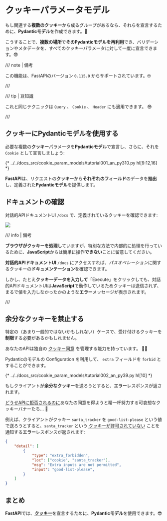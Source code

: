 # クッキーパラメータモデル

もし関連する**複数のクッキー**から成るグループがあるなら、それらを宣言するために、**Pydanticモデル**を作成できます。🍪

こうすることで、**複数の場所**で**そのPydanticモデルを再利用**でき、バリデーションやメタデータを、すべてのクッキーパラメータに対して一度に宣言できます。😎

/// note | 備考

この機能は、FastAPIのバージョン `0.115.0` からサポートされています。🤓

///

/// tip | 豆知識

これと同じテクニックは `Query` 、 `Cookie` 、 `Header` にも適用できます。 😎

///

## クッキーにPydanticモデルを使用する

必要な複数の**クッキー**パラメータを**Pydanticモデル**で宣言し、さらに、それを `Cookie` として宣言しましょう:

{* ../../docs_src/cookie_param_models/tutorial001_an_py310.py hl[9:12,16] *}

**FastAPI**は、リクエストの**クッキー**から**それぞれのフィールド**のデータを**抽出**し、定義された**Pydanticモデル**を提供します。

## ドキュメントの確認

対話的APIドキュメントUI `/docs` で、定義されているクッキーを確認できます:

<div class="screenshot">
<img src="/img/tutorial/cookie-param-models/image01.png">
</div>

/// info | 備考


**ブラウザがクッキーを処理し**ていますが、特別な方法で内部的に処理を行っているために、**JavaScript**からは簡単に操作**できない**ことに留意してください。

**対話的APIドキュメントUI** `/docs` にアクセスすれば、*パスオペレーション*に関するクッキーの**ドキュメンテーション**を確認できます。

しかし、たとえ**クッキーデータを入力して**「Execute」をクリックしても、対話的APIドキュメントUIは**JavaScript**で動作しているためクッキーは送信されず、まるで値を入力しなかったかのような**エラー**メッセージが表示されます。

///

## 余分なクッキーを禁止する

特定の（あまり一般的ではないかもしれない）ケースで、受け付けるクッキーを**制限**する必要があるかもしれません。

あなたのAPIは独自の <abbr title="念のためですが、これはジョークです。クッキー同意とは関係ありませんが、APIでさえ不適切なクッキーを拒否できるとは愉快ですね。クッキーでも食べてください。🍪 （原文: This is a joke, just in case. It has nothing to do with cookie consents, but it's funny that even the API can now reject the poor cookies. Have a cookie. 🍪）">クッキー同意</abbr> を管理する能力を持っています。 🤪🍪

Pydanticのモデルの Configuration を利用して、 `extra` フィールドを `forbid` とすることができます。

{* ../../docs_src/cookie_param_models/tutorial002_an_py39.py hl[10] *}

もしクライアントが**余分なクッキー**を送ろうとすると、**エラー**レスポンスが返されます。

<abbr title="これもジョークです。気にしないでください。クッキーのお供にコーヒーでも飲んでください。☕ （原文: This is another joke. Don't pay attention to me. Have some coffee for your cookie. ☕）">どうせAPIに拒否されるのに</abbr>あなたの同意を得ようと精一杯努力する可哀想なクッキーバナーたち... 🍪

例えば、クライアントがクッキー `santa_tracker` を `good-list-please` という値で送ろうとすると、`santa_tracker` という <abbr title="サンタはクッキー不足を良しとはしないでしょう。🎅 はい、クッキージョークはもう止めておきます。（原文: Santa disapproves the lack of cookies. 🎅 Okay, no more cookie jokes.）">クッキーが許可されていない</abbr> ことを通知する**エラー**レスポンスが返されます:

```json
{
    "detail": [
        {
            "type": "extra_forbidden",
            "loc": ["cookie", "santa_tracker"],
            "msg": "Extra inputs are not permitted",
            "input": "good-list-please",
        }
    ]
}
```

## まとめ

**FastAPI**では、<abbr title="帰ってしまう前に最後のクッキーをどうぞ。🍪 （原文: Have a last cookie before you go. 🍪）">**クッキー**</abbr>を宣言するために、**Pydanticモデル**を使用できます。😎
